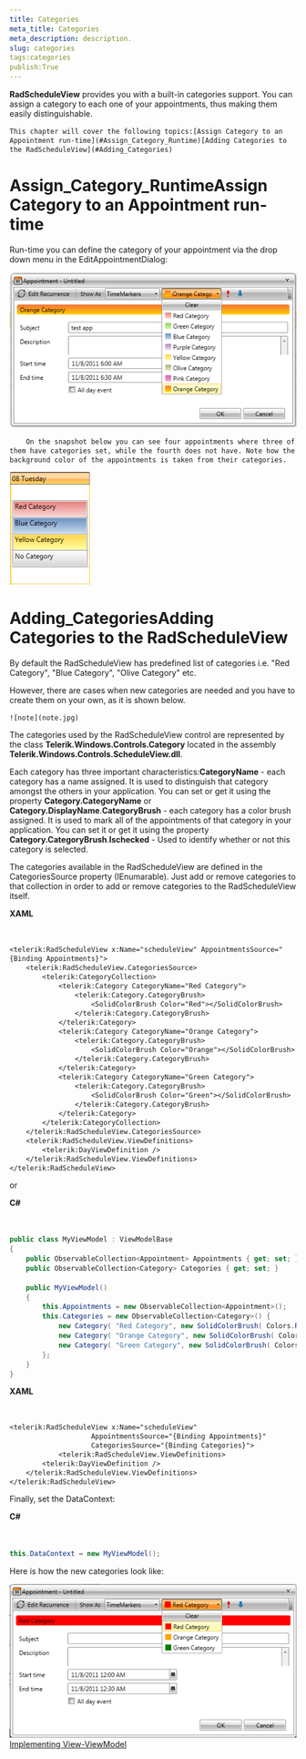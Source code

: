 ```yaml
---
title: Categories
meta_title: Categories
meta_description: description.
slug: categories
tags:categories
publish:True
---
```



__RadScheduleView__ provides you with a built-in categories support. You can assign a category to each one of your appointments, thus making them easily distinguishable.
	


	This chapter will cover the following topics:[Assign Category to an Appointment run-time](#Assign_Category_Runtime)[Adding Categories to the RadScheduleView](#Adding_Categories)

# Assign_Category_RuntimeAssign Category to an Appointment run-time

Run-time you can define the category of your appointment via the drop down menu in the EditAppointmentDialog:

![radscheduleview categories 01](images/radscheduleview_categories_01.png)


      	On the snapshot below you can see four appointments where three of them have categories set, while the fourth does not have. Note how the background color of the appointments is taken from their categories.
      	

![radscheduleview categories 02](images/radscheduleview_categories_02.png)

# Adding_CategoriesAdding Categories to the RadScheduleView

By default the RadScheduleView has predefined list of categories i.e. "Red Category", "Blue Category", "Olive Category" etc. 
      	

However, there are cases when new categories are needed and you have to create them on your own, as it is shown below.
      	
    ![note](note.jpg)
    	

The categories used by the RadScheduleView control are represented by the class __Telerik.Windows.Controls.Category__ located in the assembly __Telerik.Windows.Controls.ScheduleView.dll__.



Each category has three important characteristics:__CategoryName__ - each category has a name assigned. It is used to distinguish that category amongst the others in your application. You can set or get it using the property __Category.CategoryName__ or __Category.DisplayName__.__CategoryBrush__ - each category has a color brush assigned. It is used to mark all of the appointments of that category in your application. You can set it or get it using the property __Category.CategoryBrush__.__Ischecked__ - Used to identify whether or not this category is selected.

The categories available in the RadScheduleView are defined in the CategoriesSource property (IEnumarable). Just add or remove categories to that collection in order to add or remove categories to the RadScheduleView itself.


 __XAML__
    

```XAML


<telerik:RadScheduleView x:Name="scheduleView" AppointmentsSource="{Binding Appointments}">								
	<telerik:RadScheduleView.CategoriesSource>
		<telerik:CategoryCollection>
			<telerik:Category CategoryName="Red Category">
				<telerik:Category.CategoryBrush>
					<SolidColorBrush Color="Red"></SolidColorBrush>
				</telerik:Category.CategoryBrush>
			</telerik:Category>
			<telerik:Category CategoryName="Orange Category">
				<telerik:Category.CategoryBrush>
					<SolidColorBrush Color="Orange"></SolidColorBrush>
				</telerik:Category.CategoryBrush>
			</telerik:Category>
			<telerik:Category CategoryName="Green Category">
				<telerik:Category.CategoryBrush>
					<SolidColorBrush Color="Green"></SolidColorBrush>
				</telerik:Category.CategoryBrush>
			</telerik:Category>
		</telerik:CategoryCollection>
	</telerik:RadScheduleView.CategoriesSource>
	<telerik:RadScheduleView.ViewDefinitions>
		<telerik:DayViewDefinition />
	</telerik:RadScheduleView.ViewDefinitions>		
</telerik:RadScheduleView>

```



or


 __C#__
    

```C#


public class MyViewModel : ViewModelBase
{
	public ObservableCollection<Appointment> Appointments { get; set; }
	public ObservableCollection<Category> Categories { get; set; }

	public MyViewModel()
	{
		this.Appointments = new ObservableCollection<Appointment>();
		this.Categories = new ObservableCollection<Category>() {
			new Category( "Red Category", new SolidColorBrush( Colors.Red ) ),
			new Category( "Orange Category", new SolidColorBrush( Colors.Orange ) ),
			new Category( "Green Category", new SolidColorBrush( Colors.Green ) )
		};
	}
}

```




 __XAML__
    

```XAML


<telerik:RadScheduleView x:Name="scheduleView" 
					AppointmentsSource="{Binding Appointments}"
					CategoriesSource="{Binding Categories}">		
			<telerik:RadScheduleView.ViewDefinitions>
		<telerik:DayViewDefinition />
	</telerik:RadScheduleView.ViewDefinitions>		
</telerik:RadScheduleView>

```



Finally, set the DataContext:


 __C#__
    

```C#


this.DataContext = new MyViewModel();

```



Here is how the new categories look like:

![radscheduleview categories 03](images/radscheduleview_categories_03.png)[Implementing View-ViewModel ](http://radscheduleview-populating-with-data-implementing-view-model.md)
